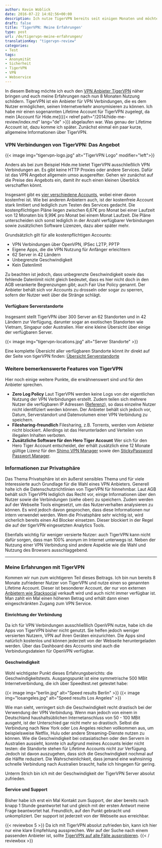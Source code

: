 ```yaml
---
author: Kevin Woblick
date: 2016-07-22 14:02:56+00:00
description: Ich nutze TigerVPN bereits seit einigen Monaten und möchte nun meine Erfahrungen mit dem Anbieter schildern. Ich habe das Angebot und den Service genau unter die Lupe genommen und einige Geschwindigkeitstests durchgeführt.
draft: false
title: 'TigerVPN: Meine Erfahrungen'
type: post
url: /de/tigervpn-meine-erfahrungen/
translationKey: "tigervpn-review"
categories:
- Test
tags:
- Anonymität
- Sicherheit
- TigerVPN
- VPN
- Webservice
---
```


In diesem Beitrag möchte ich euch den [VPN Anbieter TigerVPN](http://www.tigervpn.com#tap_a=3440-1c72b2&tap_s=47496-8474a5) näher bringen und euch meine Erfahrungen nach nun 8 Monaten Nutzung schildern.
TigerVPN ist ein Anbieter für VPN Verbindungen, die es dem Nutzer ermöglichen, seinen Internetverkehr anonymisieren zu können. Ich habe mir einen sogenannten Lifetime Account für TigerVPN zugelegt, da mein [Account für Hide.me]({{< relref path="/2014/hide-me-review/index.md" lang="de" >}}) abgelaufen war. Was genau der Lifetime Account ist, dazu komme ich später. Zunächst einmal ein paar kurze, allgemeine Informationen über TigerVPN.

### VPN Verbindungen von TigerVPN: Das Angebot

{{< image img="tigervpn-logo.jpg" alt="TigerVPN Logo" modifier="left">}}

Anders als bei zum Beispiel Hide.me bietet TigerVPN ausschließlich VPN Verbindungen an. Es gibt keine HTTP Proxies oder andere Services. Dafür ist das VPN Angebot allgemein umso ausgereifter. Gehen wir zunächst auf die Preise des Angebots ein, damit ihr euch einen kleinen Überblick verschaffen könnt.

Insgesamt gibt es [vier verschiedene Accounts](https://www.tigervpn.com/?scrollTo=plans), wobei einer davon kostenfrei ist. Wie bei anderen Anbietern auch, ist der kostenfreie Account stark limitiert und lediglich zum Testen des Services gedacht. Die kostenpflichtigen Pläne liegen zwischen 6,67€ pro Monat bei einer Laufzeit von 12 Monaten bis 9,99€ pro Monat bei einem Monat Laufzeit. Die Pläne unterscheiden sich sonst lediglich in der Anzahl verfügbarer Verbindungen sowie zusätzlichen Software Lizenzen, dazu aber später mehr.

Grundsätzlich gilt für alle kostenpflichtigen Accounts:

* VPN Verbindungen über OpenVPN, IPSec L2TP, PPTP
* Eigene Apps, die die VPN Nutzung für Anfänger erleichtern
* 62 Server in 42 Ländern
* Unbegrenzte Geschwindigkeit
* Kein Datenlimit

Zu beachten ist jedoch, dass unbegrenzte Geschwindigkeit sowie das fehlende Datenlimit nicht gleich bedeutet, dass es hier nicht doch in den AGB verankerte Begrenzungen gibt; auch Fair Use Policy genannt. Der Anbieter behält sich vor Accounts zu drosseln oder sogar zu sperren, sofern der Nutzer weit über die Stränge schlägt.


#### Verfügbare Serverstandorte

Insgesamt stellt TigerVPN über 300 Server an 62 Standorten und in 42 Ländern zur Verfügung, darunter sogar an exotischen Standorten wie Vietnam, Singapur oder Australien. Hier eine kleine Übersicht über einige der verfügbaren Server.

{{< image img="tigervpn-locations.jpg" alt="Server Standorte" >}}

Eine komplette Übersicht aller verfügbaren Standorte könnt ihr direkt auf der Seite von tigerVPN finden: [Übersicht Serverstandorte](https://www.tigervpn.com/server-locations)


### Weitere bemerkenswerte Features von TigerVPN

Hier noch einige weitere Punkte, die erwähnenswert sind und für den Anbieter sprechen.

* **Zero Log Policy**
Laut TigerVPN werden keine Logs von der eigentlichen Nutzung der VPN Verbindungen erstellt. Zudem teilen sich mehrere Nutzer die verfügbaren IP Adressen ([Referenz](https://help.tigervpn.com/support/solutions/articles/1000125417-torrents-filesharing)), so dass einzelne Nutzer nicht identifiziert werden können. Der Anbieter behält sich jedoch vor, Datum, Serverstandort und Datenvolumen einer VPN Verbindung zu speichern.
* **Filesharing-freundlich**
    Filesharing, z.B. Torrents, werden vom Anbieter nicht blockiert. Allerdings ist das Herunterladen und Verteilen von illegalen Inhalten verboten.
* **Zusätzliche Software für den Hero Tiger Account**
    Wer sich für den Hero Tiger Account entscheidet, der erhält zusätzlich eine 12 Monate gültige Lizenz für den [Shimo VPN Manager](https://www.feingeist.io/shimo/) sowie den [StickyPassword Passwort Manager](https://www.stickypassword.com/).


### Informationen zur Privatsphäre

Das Thema Privatsphäre ist ein äußerst sensibles Thema und für viele Interessierte auch Grundlage für die Wahl eines VPN Anbieters. Generell halte ich die Datenschutzrichtlinien von TigerVPN für hinnehmbar. Laut AGB behält sich TigerVPN lediglich das Recht vor, einige Informationen über den Nutzer sowie die Verbindungen (siehe oben) zu speichern. Zudem werden auf der Webseite Tools eingesetzt, um das Nutzerverhalten analysieren zu können. Es wird jedoch davon gesprochen, dass diese Informationen nur intern verwendet werden. Wem die Privatsphäre sehr wichtig ist, wird sicherlich bereits einen Ad Blocker einsetzen. Dieser blockiert in der Regel die auf der tigerVPN eingesetzten Analytics Tools.

Ebenfalls wichtig für weniger versierte Nutzer: auch TigerVPN kann nicht dafür sorgen, dass man 100% anonym im Internet unterwegs ist. Neben der Nutzung einer VPN Verbindung sind andere Aspektie wie die Wahl und Nutzung des Browsers ausschlaggebend.

---

### Meine Erfahrungen mit TigerVPN

Kommen wir nun zum wichtigeren Teil dieses Beitrags. Ich bin nun bereits 8 Monate zufriedener Nutzer von TigerVPN und nutze einen so genannten Lifetime Account. Dieser ist besonderer Account, der nur von externen [Anbietern wie Stacksocial](https://stacksocial.com/sales/tigervpn-full-lifetime-subscription?rid=271158) verkauft wird und auch nicht immer verfügbar ist. Man zahlt ein Mal einen höheren Betrag und erhält dann einen eingeschränkten Zugang zum VPN Service.


#### Einrichtung der Verbindung

Da ich für VPN Verbindungen ausschließlich OpenVPN nutze, habe ich die Apps von TigerVPN bisher nicht genutzt. Sie helfen jedoch weniger versierten Nutzern, VPN auf ihren Geräten einzurichten. Die Apps sind natürlich kostenlos und können jederzeit von der Webseite heruntergeladen werden. Über das Dashboard des Accounts sind auch die Verbindungsdateien für OpenVPN verfügbar.


#### Geschwindigkeit

Wohl wichtigster Punkt dieses Erfahrungsberichts: die Geschwindigkeitstests. Ausgangspunkt ist eine symmetrische 500 MBit Internetverbindung, die ich über Speedtest.net getestet habe:

{{< image img="berlin.jpg" alt="Speed results Berlin" >}}
{{< image img="losangeles.jpg" alt="Speed results Los Angeles" >}}

Wie man sieht, verringert sich die Geschwindigkeit recht drastisch bei der Verwendung der VPN Verbindung. Wenn man jedoch von einem in Deutschland haushaltsüblichen Internetanschluss von 50 - 100 MBit ausgeht, ist der Unterschied gar nicht mehr so drastisch. Selbst die Verbindung nach New York oder Los Angeles reichen vollkommen aus, um beispielsweise Netflix, Hulu oder andere Streaming-Dienste nutzen zu können.
Wie die Geschwindigkeit bei ostasiatischen oder den Servern in Australien aussieht, konnte ich aufgrund meines Accounts leider nicht testen: die Standorte stehen für Lifetime Accounts nicht zur Verfügung. Jedoch ist davon auszugehen, dass sich die Geschwindigkeit nochmal auf die Hälfte reduziert. Die Wahrscheinlichkeit, dass jemand eine wahnsinnig schnelle Verbindung nach Australien braucht, halte ich hingegen für gering.

Unterm Strich bin ich mit der Geschwindigkeit der TigerVPN Server absolut zufrieden.


#### Service und Support

Bisher habe ich erst ein Mal Kontakt zum Support, der aber bereits nach knapp 1 Stunde geantwortet hat und gleich mit der ersten Antwort meine Frage beantwortet hat. Freundlich, auf den Punkt gebracht und unkompliziert. Der support ist jederzeit von der Webseite aus erreichbar.

{{< reviewbox 5 >}}
Da ich mit TigerVPN absolut zufrieden bin, kann ich hier nur eine klare Empfehlung aussprechen. Wer auf der Suche nach einem passenden Anbieter ist, sollte [TigerVPN auf alle Fälle ausprobieren](http://www.tigervpn.com#tap_a=3440-1c72b2&tap_s=47496-8474a5).
{{< / reviewbox >}}
